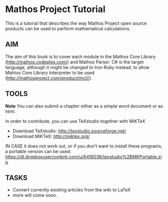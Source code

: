 Mathos Project Tutorial
=======================

This is a tutorial that describes the way Mathos Project open source products can be used to perform mathematical calculations.

AIM
----
The aim of this book is to cover each module in the Mathos Core Library (http://mathos.codeplex.com/) and Mathos Parser.
C# is the target language, although it might be changed to Iron Ruby instead, to allow Mahtos Core Library Interpreter to be used (http://mathosproject.com/product/mcli/).


TOOLS
-----

**Note** You can also submit a chapter either as a simple word document or as html.

In order to contribute, you can use TeXstudio together with MiKTeX
* Download TeXstudio: http://texstudio.sourceforge.net/
* Download MiKTeX: http://miktex.org/

IN CASE it does not work out, or if you don't want to install these programs, a portable version can be used: https://dl.dropboxusercontent.com/u/6416038/texstudio%2BMKPortable.zip



TASKS
------
 * Convert currently existing articles from the wiki to LaTeX
 * more will come soon.
